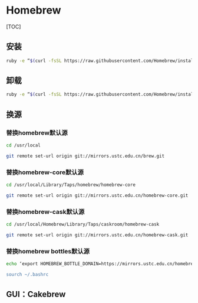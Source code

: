 # Homebrew

[TOC]

## 安装
```bash
ruby -e “$(curl -fsSL https://raw.githubusercontent.com/Homebrew/install/master/install)”
```

## 卸载
```bash
ruby -e “$(curl -fsSL https://raw.githubusercontent.com/Homebrew/install/master/uninstall)”
```

## 换源

### 替换homebrew默认源
```bash
cd /usr/local

git remote set-url origin git://mirrors.ustc.edu.cn/brew.git
```
### 替换homebrew-core默认源
```bash
cd /usr/local/Library/Taps/homebrew/homebrew-core

git remote set-url origin git://mirrors.ustc.edu.cn/homebrew-core.git
```
### 替换homebrew-cask默认源
```bash
cd /usr/local/Homebrew/Library/Taps/caskroom/homebrew-cask

git remote set-url origin git://mirrors.ustc.edu.cn/homebrew-cask.git
```
### 替换homebrew bottles默认源
```bash
echo ‘export HOMEBREW_BOTTLE_DOMAIN=https://mirrors.ustc.edu.cn/homebrew-bottles' >> ~/.bashrc

sourch ~/.bashrc
```


## GUI：Cakebrew
